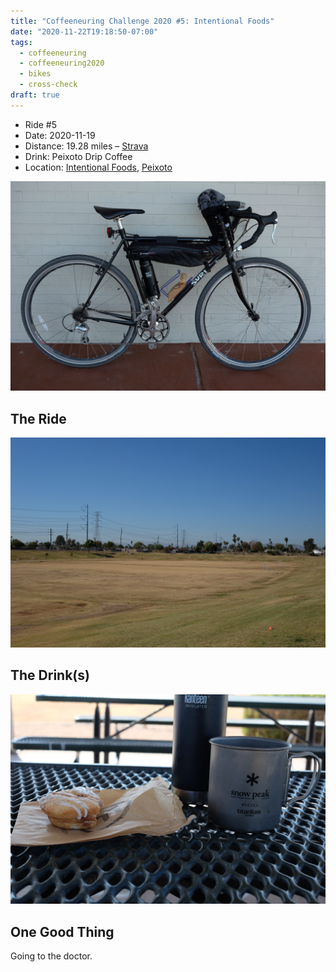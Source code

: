 ```yaml
---
title: "Coffeeneuring Challenge 2020 #5: Intentional Foods"
date: "2020-11-22T19:18:50-07:00"
tags:
  - coffeeneuring
  - coffeeneuring2020
  - bikes
  - cross-check
draft: true
---
```


- Ride #5
- Date: 2020-11-19
- Distance: 19.28 miles – [Strava](https://www.strava.com/activities/4362791578)
- Drink: Peixoto Drip Coffee
- Location: [Intentional Foods](https://www.instagram.com/intentionalfoods/), [Peixoto](https://www.instagram.com/peixotocoffee/)

![bike](../images/coffeeneuring/2020/ride-5/bike.jpg)

## The Ride

![](../images/coffeeneuring/2020/ride-5/basin.jpg)

## The Drink(s)

![](../images/coffeeneuring/2020/ride-5/donut-coffee.jpg)

## One Good Thing

Going to the doctor.
